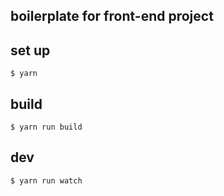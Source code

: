 ## boilerplate for front-end project

## set up

```
$ yarn
```

## build

```
$ yarn run build
```

## dev

```
$ yarn run watch
```
